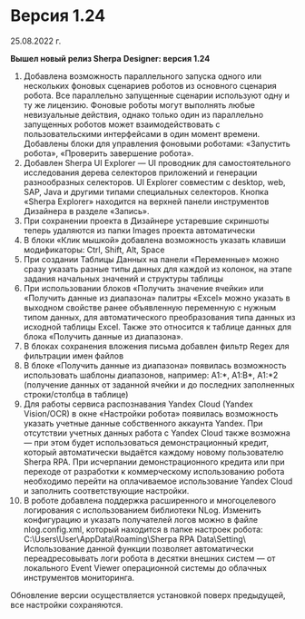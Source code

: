 # Версия 1.24

25.08.2022 г.

**Вышел новый релиз Sherpa** **Designer: версия 1.24**

1. Добавлена возможность параллельного запуска одного или нескольких фоновых сценариев роботов из основного сценария робота. Все параллельно запущенные сценарии используют одну и ту же лицензию. Фоновые роботы могут выполнять любые невизуальные действия, однако только один из параллельно запущенных роботов может взаимодействовать с пользовательскими интерфейсами в один момент времени. Добавлены блоки для управления фоновыми роботами: «Запустить робота», «Проверить завершение робота».
2. Добавлен Sherpa UI Explorer — UI проводник для самостоятельного исследования дерева селекторов приложений и генерации разнообразных селекторов. UI Explorer совместим с desktop, web, SAP, Java и другими типами специальных селекторов. Кнопка «Sherpa Explorer» находится на верхней панели инструментов Дизайнера в разделе «Запись».
3. При сохранении проекта в Дизайнере устаревшие скриншоты теперь удаляются из папки Images проекта автоматически
4. В блоки «Клик мышкой» добавлена возможность указать клавиши модификаторы: Ctrl, Shift, Alt, Space
5. При создании Таблицы Данных на панели «Переменные» можно сразу указать разные типы данных для каждой из колонок, на этапе задания начальных значений и структуры таблицы
6. При использовании блоков «Получить значение ячейки» или «Получить данные из диапазона» палитры «Excel» можно указать в выходном свойстве ранее объявленную переменную с нужным типом данных, для автоматического преобразования типа данных из исходной таблицы Excel. Также это относится к таблице данных для блока «Получить данные из диапазона».
7. В блоках сохранения вложения письма добавлен фильтр Regex для фильтрации имен файлов
8. В блоке «Получить данные из диапазона» появилась возможность использовать шаблоны диапазонов, например: A1:\*, A1:B\*, A1:\*2 (получение данных от заданной ячейки и до последних заполненных строки/столбца в таблице)
9. Для работы сервиса распознавания Yandex Cloud (Yandex Vision/OCR) в окне «Настройки робота» появилась возможность указать учетные данные собственного аккаунта Yandex. При отсутствии учетных данных работа с Yandex Cloud также возможна — при этом будет использоваться демонстрационный кредит, который автоматически выдаётся каждому новому пользователю Sherpa RPA. При исчерпании демонстрационного кредита или при переходе от разработки к коммерческому использованию робота необходимо перейти на оплачиваемое использование Yandex Cloud и заполнить соответствующие настройки.
10. В роботе добавлена поддержка расширенного и многоцелевого логирования с использованием библиотеки NLog. Изменить конфигурацию и указать получателей логов можно в файле nlog.config.xml, который находится в папке настроек робота: C:\Users\User\AppData\Roaming\Sherpa RPA Data\Setting\  Использование данной функции позволяет автоматически переадресовывать логи робота в десятки внешних систем — от локального Event Viewer операционной системы до облачных инструментов мониторинга.

Обновление версии осуществляется установкой поверх предыдущей, все настройки сохраняются.
